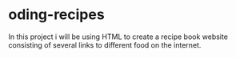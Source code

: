# oding-recipes

In this project i will be using HTML to create a recipe book website consisting of several links to different food on the internet.